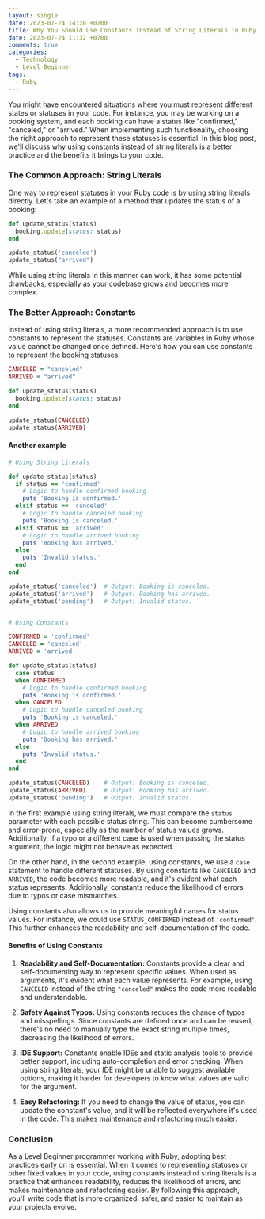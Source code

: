 ```yaml
---
layout: single
date: 2023-07-24 14:28 +0700
title: Why You Should Use Constants Instead of String Literals in Ruby
date: 2023-07-24 11:32 +0700
comments: true
categories:
  - Technology
  - Level Beginner
tags:
  - Ruby
---
```


You might have encountered situations where you must represent different states or statuses in your code. For instance, you may be working on a booking system, and each booking can have a status like "confirmed," "canceled," or "arrived." When implementing such functionality, choosing the right approach to represent these statuses is essential. In this blog post, we'll discuss why using constants instead of string literals is a better practice and the benefits it brings to your code.

### The Common Approach: String Literals

One way to represent statuses in your Ruby code is by using string literals directly. Let's take an example of a method that updates the status of a booking:

```ruby
def update_status(status)
  booking.update(status: status)
end

update_status('canceled')
update_status("arrived")
```

While using string literals in this manner can work, it has some potential drawbacks, especially as your codebase grows and becomes more complex.

### The Better Approach: Constants

Instead of using string literals, a more recommended approach is to use constants to represent the statuses. Constants are variables in Ruby whose value cannot be changed once defined. Here's how you can use constants to represent the booking statuses:

```ruby
CANCELED = "canceled"
ARRIVED = "arrived"

def update_status(status)
  booking.update(status: status)
end

update_status(CANCELED)
update_status(ARRIVED)
```

#### Another example

```ruby
# Using String Literals

def update_status(status)
  if status == 'confirmed'
    # Logic to handle confirmed booking
    puts 'Booking is confirmed.'
  elsif status == 'canceled'
    # Logic to handle canceled booking
    puts 'Booking is canceled.'
  elsif status == 'arrived'
    # Logic to handle arrived booking
    puts 'Booking has arrived.'
  else
    puts 'Invalid status.'
  end
end

update_status('canceled')  # Output: Booking is canceled.
update_status('arrived')   # Output: Booking has arrived.
update_status('pending')   # Output: Invalid status.


# Using Constants

CONFIRMED = 'confirmed'
CANCELED = 'canceled'
ARRIVED = 'arrived'

def update_status(status)
  case status
  when CONFIRMED
    # Logic to handle confirmed booking
    puts 'Booking is confirmed.'
  when CANCELED
    # Logic to handle canceled booking
    puts 'Booking is canceled.'
  when ARRIVED
    # Logic to handle arrived booking
    puts 'Booking has arrived.'
  else
    puts 'Invalid status.'
  end
end

update_status(CANCELED)    # Output: Booking is canceled.
update_status(ARRIVED)     # Output: Booking has arrived.
update_status('pending')   # Output: Invalid status.
```

In the first example using string literals, we must compare the `status` parameter with each possible status string. This can become cumbersome and error-prone, especially as the number of status values grows. Additionally, if a typo or a different case is used when passing the status argument, the logic might not behave as expected.

On the other hand, in the second example, using constants, we use a `case` statement to handle different statuses. By using constants like `CANCELED` and `ARRIVED`, the code becomes more readable, and it's evident what each status represents. Additionally, constants reduce the likelihood of errors due to typos or case mismatches.

Using constants also allows us to provide meaningful names for status values. For instance, we could use `STATUS_CONFIRMED` instead of `'confirmed'`. This further enhances the readability and self-documentation of the code.

#### Benefits of Using Constants

1. **Readability and Self-Documentation:** Constants provide a clear and self-documenting way to represent specific values. When used as arguments, it's evident what each value represents. For example, using `CANCELED` instead of the string `"canceled"` makes the code more readable and understandable.

2. **Safety Against Typos:** Using constants reduces the chance of typos and misspellings. Since constants are defined once and can be reused, there's no need to manually type the exact string multiple times, decreasing the likelihood of errors.

3. **IDE Support:** Constants enable IDEs and static analysis tools to provide better support, including auto-completion and error checking. When using string literals, your IDE might be unable to suggest available options, making it harder for developers to know what values are valid for the argument.

4. **Easy Refactoring:** If you need to change the value of status, you can update the constant's value, and it will be reflected everywhere it's used in the code. This makes maintenance and refactoring much easier.

### Conclusion

As a Level Beginner programmer working with Ruby, adopting best practices early on is essential. When it comes to representing statuses or other fixed values in your code, using constants instead of string literals is a practice that enhances readability, reduces the likelihood of errors, and makes maintenance and refactoring easier. By following this approach, you'll write code that is more organized, safer, and easier to maintain as your projects evolve.